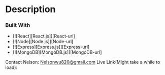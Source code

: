 # Description 


### Built With

* [![React][React.js]][React-url]
* [![Node][Node.js]][Node-url]
* [![Express][Express.js]][Express-url]
* [![MongoDB][MongoDB.js]][MongoDB-url]

Contact
Nelson: Nelsonwu820@gmail.com
Live Link(Might take a while to load): 
